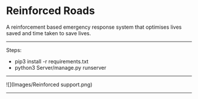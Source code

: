 # Reinforced Roads

A reinforcement based emergency response system that optimises lives saved and time taken to save lives.

---
Steps:
- pip3 install -r requirements.txt
- python3 Server/manage.py runserver
---

![](Images/Reinforced support.png)

---
 
